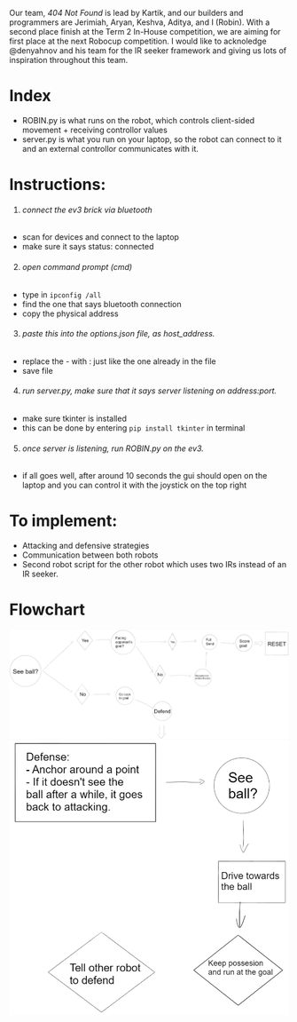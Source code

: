 Our team, *404 Not Found* is lead by Kartik, and our builders and programmers are Jerimiah, Aryan, Keshva, Aditya, and I (Robin). With a second place finish at the Term 2 In-House competition, we are aiming for first place at the next Robocup competition. I would like to acknoledge @denyahnov and his team for the IR seeker framework and giving us lots of inspiration throughout this team.

# Index
  * ROBIN.py is what runs on the robot, which controls client-sided movement + receiving controllor values
  * server.py is what you run on your laptop, so the robot can connect to it and an external controllor communicates with it.

# Instructions:
1. <h6>connect the ev3 brick via bluetooth</h6>
  * scan for devices and connect to the laptop
  * make sure it says status: connected
2. <h6>open command prompt (cmd)</h6>
  * type in `ipconfig /all`
  * find the one that says bluetooth connection
  * copy the physical address
3. <h6>paste this into the options.json file, as host_address.</h6>
  * replace the - with : just like the one already in the file
  * save file
4. <h6>run server.py, make sure that it says server listening on address:port.</h6>
  * make sure tkinter is installed
  * this can be done by entering `pip install tkinter` in terminal
5. <h6>once server is listening, run ROBIN.py on the ev3.</h6>
  * if all goes well, after around 10 seconds the gui should open on the laptop and you can control it with the joystick on the top right

# To implement:
- Attacking and defensive strategies
- Communication between both robots
- Second robot script for the other robot which uses two IRs instead of an IR seeker.

# Flowchart
![Flowchart](/assets/img1.png?raw=true "Flowchart")
![Defense](/assets/img2.png?raw=true "Defense")
